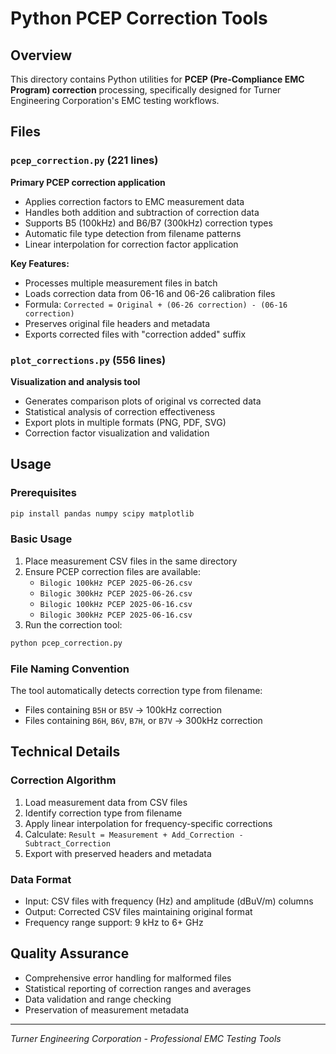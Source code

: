 # Python PCEP Correction Tools

## Overview
This directory contains Python utilities for **PCEP (Pre-Compliance EMC Program) correction** processing, specifically designed for Turner Engineering Corporation's EMC testing workflows.

## Files

### `pcep_correction.py` (221 lines)
**Primary PCEP correction application**
- Applies correction factors to EMC measurement data
- Handles both addition and subtraction of correction data
- Supports B5 (100kHz) and B6/B7 (300kHz) correction types
- Automatic file type detection from filename patterns
- Linear interpolation for correction factor application

**Key Features:**
- Processes multiple measurement files in batch
- Loads correction data from 06-16 and 06-26 calibration files
- Formula: `Corrected = Original + (06-26 correction) - (06-16 correction)`
- Preserves original file headers and metadata
- Exports corrected files with "correction added" suffix

### `plot_corrections.py` (556 lines) 
**Visualization and analysis tool**
- Generates comparison plots of original vs corrected data
- Statistical analysis of correction effectiveness
- Export plots in multiple formats (PNG, PDF, SVG)
- Correction factor visualization and validation

## Usage

### Prerequisites
```bash
pip install pandas numpy scipy matplotlib
```

### Basic Usage
1. Place measurement CSV files in the same directory
2. Ensure PCEP correction files are available:
   - `Bilogic 100kHz PCEP 2025-06-26.csv`
   - `Bilogic 300kHz PCEP 2025-06-26.csv`
   - `Bilogic 100kHz PCEP 2025-06-16.csv`
   - `Bilogic 300kHz PCEP 2025-06-16.csv`
3. Run the correction tool:
```bash
python pcep_correction.py
```

### File Naming Convention
The tool automatically detects correction type from filename:
- Files containing `B5H` or `B5V` → 100kHz correction
- Files containing `B6H`, `B6V`, `B7H`, or `B7V` → 300kHz correction

## Technical Details

### Correction Algorithm
1. Load measurement data from CSV files
2. Identify correction type from filename
3. Apply linear interpolation for frequency-specific corrections
4. Calculate: `Result = Measurement + Add_Correction - Subtract_Correction`
5. Export with preserved headers and metadata

### Data Format
- Input: CSV files with frequency (Hz) and amplitude (dBuV/m) columns
- Output: Corrected CSV files maintaining original format
- Frequency range support: 9 kHz to 6+ GHz

## Quality Assurance
- Comprehensive error handling for malformed files
- Statistical reporting of correction ranges and averages
- Data validation and range checking
- Preservation of measurement metadata

---
*Turner Engineering Corporation - Professional EMC Testing Tools* 